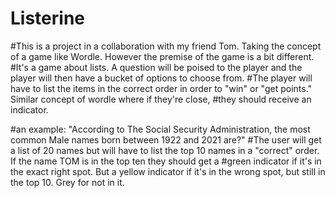 # Listerine

#This is a project in a collaboration with my friend Tom. Taking the concept of a game like Wordle. However the premise of the game is a bit different.
#It's a game about lists. A question will be poised to the player and the player will then have a bucket of options to choose from.
#The player will have to list the items in the correct order in order to "win" or "get points." Similar concept of wordle where if they're close,
#they should receive an indicator.

#an example: "According to The Social Security Administration, the most common Male names born between 1922 and 2021 are?"
#The user will get a list of 20 names but will have to list the top 10 names in a "correct" order. If the name TOM is in the top ten they should get a #green indicator if it's in the exact right spot. But a yellow indicator if it's in the wrong spot, but still in the top 10. Grey for not in it.
